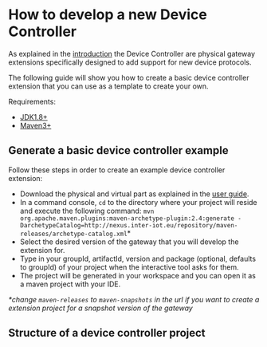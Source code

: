 # How to develop a new Device Controller

As explained in the [introduction](../../index.md) the Device Controller are physical gateway extensions
specifically designed to add support for new device protocols.

The following guide will show you how to create a basic device controller extension that you can use as a template to create your own.

Requirements:
 - [JDK1.8+](https://www.oracle.com/technetwork/java/javase/downloads/jdk8-downloads-2133151.html)
 - [Maven3+](https://maven.apache.org/install.html)

## Generate a basic device controller example

Follow these steps in order to create an example device controller extension:

 - Download the physical and virtual part as explained in the [user guide]().
 - In a command console, `cd` to the directory where your project will reside and execute the following command: `mvn org.apache.maven.plugins:maven-archetype-plugin:2.4:generate -DarchetypeCatalog=http://nexus.inter-iot.eu/repository/maven-releases/archetype-catalog.xml`*
 - Select the desired version of the gateway that you will develop the extension for.
 - Type in your groupId, artifactId, version and package (optional, defaults to groupId) of your project when the interactive tool asks for them.
 - The project will be generated in your workspace and you can open it as a maven project with your IDE.

*\*change `maven-releases` to `maven-snapshots` in the url if you want to create a extension project for a snapshot version of the gateway*

## Structure of a device controller project